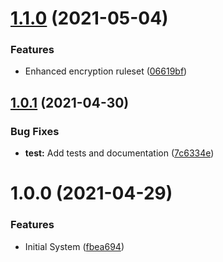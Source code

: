 # [1.1.0](https://github.com/customd/hashed-search/compare/v1.0.1...v1.1.0) (2021-05-04)


### Features

* Enhanced encryption ruleset ([06619bf](https://github.com/customd/hashed-search/commit/06619bf5037bb2a5e9a05d9c9f12d58599a0a327))

## [1.0.1](https://github.com/customd/hashed-search/compare/v1.0.0...v1.0.1) (2021-04-30)


### Bug Fixes

* **test:** Add tests and documentation ([7c6334e](https://github.com/customd/hashed-search/commit/7c6334ea48ba7a6722b3ae99d2ab64c8a260fe12))

# 1.0.0 (2021-04-29)


### Features

* Initial System ([fbea694](https://github.com/customd/hashed-search/commit/fbea694be48a9497810733cbc9ce81908c419c76))

